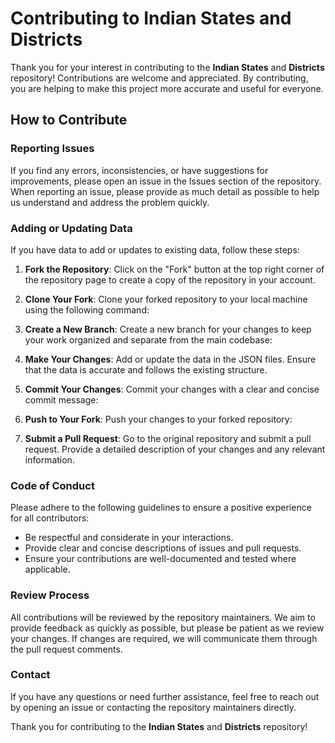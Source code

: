 # Contributing to Indian States and Districts

Thank you for your interest in contributing to the **Indian States** and **Districts** repository! Contributions are welcome and appreciated. By contributing, you are helping to make this project more accurate and useful for everyone.

## How to Contribute

### Reporting Issues

If you find any errors, inconsistencies, or have suggestions for improvements, please open an issue in the Issues section of the repository. When reporting an issue, please provide as much detail as possible to help us understand and address the problem quickly.

### Adding or Updating Data

If you have data to add or updates to existing data, follow these steps:

1. **Fork the Repository**: Click on the "Fork" button at the top right corner of the repository page to create a copy of the repository in your account.

2. **Clone Your Fork**: Clone your forked repository to your local machine using the following command:

3. **Create a New Branch**: Create a new branch for your changes to keep your work organized and separate from the main codebase:

4. **Make Your Changes**: Add or update the data in the JSON files. Ensure that the data is accurate and follows the existing structure.

5. **Commit Your Changes**: Commit your changes with a clear and concise commit message:

6. **Push to Your Fork**: Push your changes to your forked repository:

7. **Submit a Pull Request**: Go to the original repository and submit a pull request. Provide a detailed description of your changes and any relevant information.

### Code of Conduct

Please adhere to the following guidelines to ensure a positive experience for all contributors:

- Be respectful and considerate in your interactions.
- Provide clear and concise descriptions of issues and pull requests.
- Ensure your contributions are well-documented and tested where applicable.

### Review Process

All contributions will be reviewed by the repository maintainers. We aim to provide feedback as quickly as possible, but please be patient as we review your changes. If changes are required, we will communicate them through the pull request comments.

### Contact

If you have any questions or need further assistance, feel free to reach out by opening an issue or contacting the repository maintainers directly.

Thank you for contributing to the **Indian States** and **Districts** repository!
